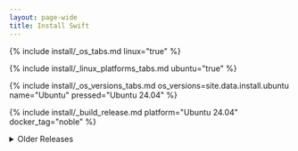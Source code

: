 ```yaml
---
layout: page-wide
title: Install Swift
---
```


{% include install/_os_tabs.md linux="true" %}

{% include install/_linux_platforms_tabs.md ubuntu="true" %}

{% include install/_os_versions_tabs.md os_versions=site.data.install.ubuntu  name="Ubuntu" pressed="Ubuntu 24.04" %}

{% include install/_build_release.md platform="Ubuntu 24.04" docker_tag="noble" %}

<details class="download" style="margin-bottom: 0;">
  <summary>Older Releases</summary>
  {% include install/_older-releases.md platform="Ubuntu 24.04" %}
</details>
